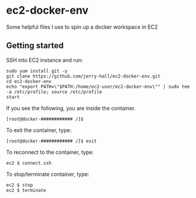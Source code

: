 # ec2-docker-env
Some helpful files I use to spin up a docker workspace in EC2

## Getting started
SSH into EC2 instance and run:
```
sudo yum install git -y
git clone https://github.com/jerry-hall/ec2-docker-env.git
cd ec2-docker-env
echo "export PATH=\"$PATH:/home/ec2-user/ec2-docker-env\"" | sudo tee -a /etc/profile; source /etc/profile
start
```

If you see the following, you are inside the container.
```
[root@docker-############ /]$
```

To exit the container, type:
```
[root@docker-############ /]$ exit
```

To reconnect to the container, type:
```
ec2 $ connect.ssh
```

To stop/terminate container, type:
```
ec2 $ stop
ec2 $ terminate
```